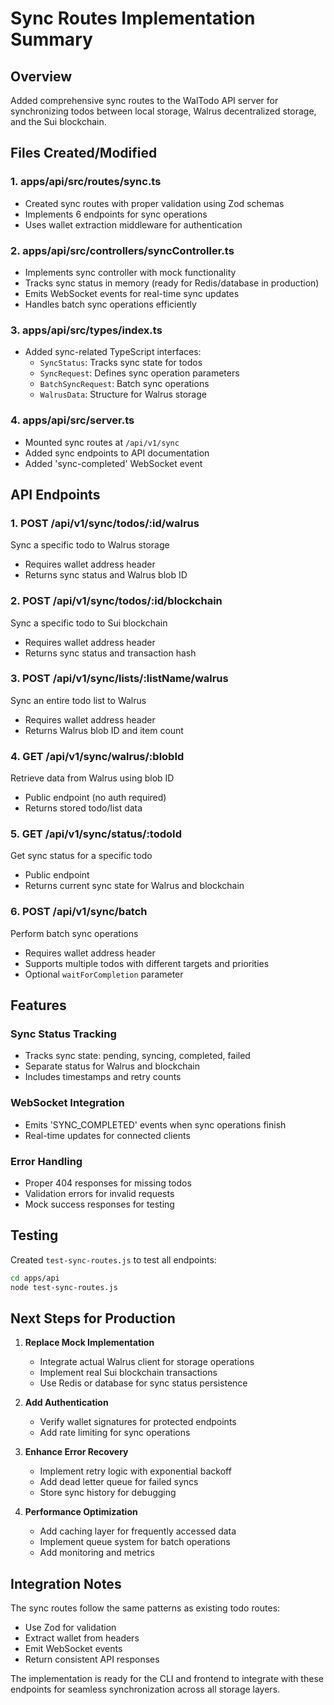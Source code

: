 # Sync Routes Implementation Summary

## Overview
Added comprehensive sync routes to the WalTodo API server for synchronizing todos between local storage, Walrus decentralized storage, and the Sui blockchain.

## Files Created/Modified

### 1. **apps/api/src/routes/sync.ts**
- Created sync routes with proper validation using Zod schemas
- Implements 6 endpoints for sync operations
- Uses wallet extraction middleware for authentication

### 2. **apps/api/src/controllers/syncController.ts**
- Implements sync controller with mock functionality
- Tracks sync status in memory (ready for Redis/database in production)
- Emits WebSocket events for real-time sync updates
- Handles batch sync operations efficiently

### 3. **apps/api/src/types/index.ts**
- Added sync-related TypeScript interfaces:
  - `SyncStatus`: Tracks sync state for todos
  - `SyncRequest`: Defines sync operation parameters
  - `BatchSyncRequest`: Batch sync operations
  - `WalrusData`: Structure for Walrus storage

### 4. **apps/api/src/server.ts**
- Mounted sync routes at `/api/v1/sync`
- Added sync endpoints to API documentation
- Added 'sync-completed' WebSocket event

## API Endpoints

### 1. **POST /api/v1/sync/todos/:id/walrus**
Sync a specific todo to Walrus storage
- Requires wallet address header
- Returns sync status and Walrus blob ID

### 2. **POST /api/v1/sync/todos/:id/blockchain**
Sync a specific todo to Sui blockchain
- Requires wallet address header
- Returns sync status and transaction hash

### 3. **POST /api/v1/sync/lists/:listName/walrus**
Sync an entire todo list to Walrus
- Requires wallet address header
- Returns Walrus blob ID and item count

### 4. **GET /api/v1/sync/walrus/:blobId**
Retrieve data from Walrus using blob ID
- Public endpoint (no auth required)
- Returns stored todo/list data

### 5. **GET /api/v1/sync/status/:todoId**
Get sync status for a specific todo
- Public endpoint
- Returns current sync state for Walrus and blockchain

### 6. **POST /api/v1/sync/batch**
Perform batch sync operations
- Requires wallet address header
- Supports multiple todos with different targets and priorities
- Optional `waitForCompletion` parameter

## Features

### Sync Status Tracking
- Tracks sync state: pending, syncing, completed, failed
- Separate status for Walrus and blockchain
- Includes timestamps and retry counts

### WebSocket Integration
- Emits 'SYNC_COMPLETED' events when sync operations finish
- Real-time updates for connected clients

### Error Handling
- Proper 404 responses for missing todos
- Validation errors for invalid requests
- Mock success responses for testing

## Testing

Created `test-sync-routes.js` to test all endpoints:
```bash
cd apps/api
node test-sync-routes.js
```

## Next Steps for Production

1. **Replace Mock Implementation**
   - Integrate actual Walrus client for storage operations
   - Implement real Sui blockchain transactions
   - Use Redis or database for sync status persistence

2. **Add Authentication**
   - Verify wallet signatures for protected endpoints
   - Add rate limiting for sync operations

3. **Enhance Error Recovery**
   - Implement retry logic with exponential backoff
   - Add dead letter queue for failed syncs
   - Store sync history for debugging

4. **Performance Optimization**
   - Add caching layer for frequently accessed data
   - Implement queue system for batch operations
   - Add monitoring and metrics

## Integration Notes

The sync routes follow the same patterns as existing todo routes:
- Use Zod for validation
- Extract wallet from headers
- Emit WebSocket events
- Return consistent API responses

The implementation is ready for the CLI and frontend to integrate with these endpoints for seamless synchronization across all storage layers.